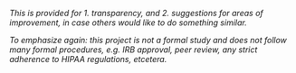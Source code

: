 *This is provided for 1. transparency, and 2. suggestions for areas of improvement, in case others would like to do something similar.*

*To emphasize again: this project is not a formal study and does not follow many formal procedures, e.g. IRB approval, peer review, any strict adherence to HIPAA regulations, etcetera.*